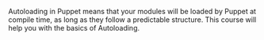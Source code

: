 Autoloading in Puppet means that your modules will be loaded by Puppet at compile time, as long as they follow a predictable structure. This course will help you with the basics of Autoloading.